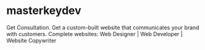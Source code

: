 # masterkeydev
Get Consultation. Get a custom-built website that communicates your brand with customers. Complete websites: Web Designer | Web Developer | Website Copywriter
